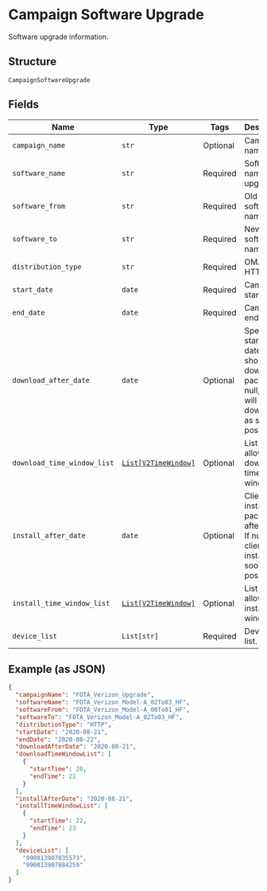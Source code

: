 
# Campaign Software Upgrade

Software upgrade information.

## Structure

`CampaignSoftwareUpgrade`

## Fields

| Name | Type | Tags | Description |
|  --- | --- | --- | --- |
| `campaign_name` | `str` | Optional | Campaign name. |
| `software_name` | `str` | Required | Software name to upgrade to. |
| `software_from` | `str` | Required | Old software name. |
| `software_to` | `str` | Required | New software name. |
| `distribution_type` | `str` | Required | OMA or HTTP. |
| `start_date` | `date` | Required | Campaign start date. |
| `end_date` | `date` | Required | Campaign end date. |
| `download_after_date` | `date` | Optional | Specifies starting date client should download package. If null, client will download as soon as possible. |
| `download_time_window_list` | [`List[V2TimeWindow]`](../../doc/models/v2-time-window.md) | Optional | List of allowed download time windows. |
| `install_after_date` | `date` | Optional | Client will install package after date. If null, client will install as soon as possible. |
| `install_time_window_list` | [`List[V2TimeWindow]`](../../doc/models/v2-time-window.md) | Optional | List of allowed install time windows. |
| `device_list` | `List[str]` | Required | Device IMEI list. |

## Example (as JSON)

```json
{
  "campaignName": "FOTA_Verizon_Upgrade",
  "softwareName": "FOTA_Verizon_Model-A_02To03_HF",
  "softwareFrom": "FOTA_Verizon_Model-A_00To01_HF",
  "softwareTo": "FOTA_Verizon_Model-A_02To03_HF",
  "distributionType": "HTTP",
  "startDate": "2020-08-21",
  "endDate": "2020-08-22",
  "downloadAfterDate": "2020-08-21",
  "downloadTimeWindowList": [
    {
      "startTime": 20,
      "endTime": 21
    }
  ],
  "installAfterDate": "2020-08-21",
  "installTimeWindowList": [
    {
      "startTime": 22,
      "endTime": 23
    }
  ],
  "deviceList": [
    "990013907835573",
    "990013907884259"
  ]
}
```

